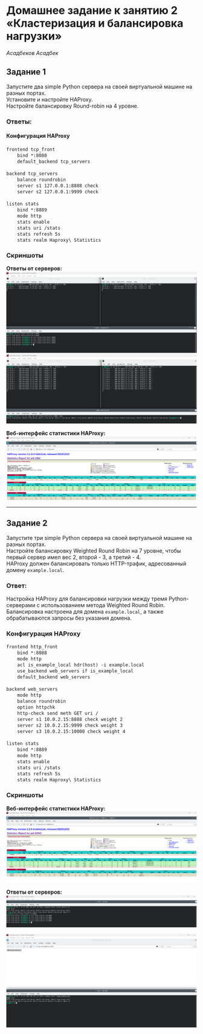 
# Домашнее задание к занятию 2 «Кластеризация и балансировка нагрузки»
*Асадбеков Асадбек*

## Задание 1
Запустите два simple Python сервера на своей виртуальной машине на разных портах.  
Установите и настройте HAProxy.  
Настройте балансировку Round-robin на 4 уровне.  

### Ответы:
#### Конфигурация HAProxy
```
frontend tcp_front
    bind *:8080
    default_backend tcp_servers

backend tcp_servers
    balance roundrobin
    server s1 127.0.0.1:8888 check
    server s2 127.0.0.1:9999 check

listen stats
    bind *:8889
    mode http
    stats enable
    stats uri /stats
    stats refresh 5s
    stats realm Haproxy\ Statistics
```

### Скриншоты
**Ответы от серверов:**  
![](https://github.com/asad-bekov/hw-06/blob/main/img/img1.png)
![](https://github.com/asad-bekov/hw-06/blob/main/img/img2.png)  

**Веб-интерфейс статистики HAProxy:**  
![](https://github.com/asad-bekov/hw-06/blob/main/img/img3.png)  

---

## Задание 2
Запустите три simple Python сервера на своей виртуальной машине на разных портах.  
Настройте балансировку Weighted Round Robin на 7 уровне, чтобы первый сервер имел вес 2, второй - 3, а третий - 4.  
HAProxy должен балансировать только HTTP-трафик, адресованный домену `example.local`.  

### Ответ:
Настройка HAProxy для балансировки нагрузки между тремя Python-серверами с использованием метода Weighted Round Robin.  
Балансировка настроена для домена `example.local`, а также обрабатываются запросы без указания домена.

### Конфигурация HAProxy
```
frontend http_front
    bind *:8088
    mode http
    acl is_example_local hdr(host) -i example.local
    use_backend web_servers if is_example_local
    default_backend web_servers

backend web_servers
    mode http
    balance roundrobin
    option httpchk
    http-check send meth GET uri /
    server s1 10.0.2.15:8888 check weight 2
    server s2 10.0.2.15:9999 check weight 3
    server s3 10.0.2.15:10000 check weight 4

listen stats
    bind *:8889
    mode http
    stats enable
    stats uri /stats
    stats refresh 5s
    stats realm Haproxy\ Statistics
```

### Скриншоты
**Веб-интерфейс статистики HAProxy:**  
![](https://github.com/asad-bekov/hw-06/blob/main/img/img5.png)

**Ответы от серверов:**  
![](https://github.com/asad-bekov/hw-06/blob/main/img/img6.png)  

![](https://github.com/asad-bekov/hw-06/blob/main/img/img4.png)
